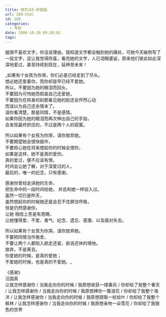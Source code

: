 ```yaml
---
title: 桃花淡5-好姐姐
url: 289.html
id: 289
categories:
  - 写到
date: 2006-10-20 09:20:02
tags:
---
```


姐很不喜欢文字，你没说理由，我知道文字都会触到她的痛处，可她今天破例写了一段文字，这让我觉得欣喜，看完她的文字，人已泪眼婆娑，原来他们彼此如此深深地爱过，甚至持续到现在，延伸至未来！  
  
_如果有个女孩为你哭，你们必是已经走到了尽头。  
想必她还爱着你，而你却是早已经不爱她。  
所以，不要因为她的眼泪而回头，  
不要因为可怜她而假装自己还爱她，  
不要因为在转身的刹那看见她的脸还会怦然心动  
而误以为自己还余情未了。  
请你看清楚，那是同情，不是感情。  
如果你因为她的眼泪而再次伸出自己的手指，  
会发现最终抓住的，不过是两个人的寂寞。  
  
所以如果有个女孩为你哭，请你放弃她。  
不要期望她会很快振作，  
不要担心她在将来想起你的时候会恨你，  
如果是这样，她不是真的爱你。  
真的爱过，便不应该有恨。  
时间会让她了解，对于深爱过的人，  
最后的，唯一的纪念，只有感谢。  
  
感谢你曾经走进她的生命，  
把生命中的一段时间给她， 并且和她一样投入过。  
虽然一切已是昨天，  
虽然想起你的时候她还是会忍不住屏住呼吸，  
但是仍然感谢你，  
让她 相信上苍是有恩赐，  
让她懂得爱、不爱、勇气、纪念、遗忘、感激、以及面对失去。  
  
所以如果有个女孩为你哭，请你放弃她。  
不要把同情当作施舍，  
不要让两个人都陷入欲走还留，欲说还休的境地。  
放弃，不是离去。  
你爱她的时候，是真的爱她；  
不爱她的时候，也是真的不爱她。_  
  
  
《感谢》  
汪国真  
让我怎样感谢你 / 当我走向你的时候 / 我原想收获一缕春风 / 你却给了我整个春天 / 让我怎样感谢你 / 当我走向你的时候 / 我原想捧你一簇浪花 / 你却给了我整个海洋 / 让我怎样感谢你 / 当我走向你的时候 / 我原想撷取一杖给叶 / 你却给了我整个枫林 / 让我怎样感谢你 / 当我走向你的时候 / 我原想亲吻一朵雪花 / 你却给了我银色的世界